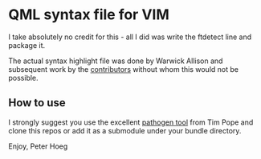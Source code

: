 # QML syntax file for VIM

I take absolutely no credit for this - all I did was write the ftdetect line and package it.

The actual syntax highlight file was done by Warwick Allison and subsequent work by the [contributors](./contributors.md) without whom this would not be possible.

## How to use
I strongly suggest you use the excellent [pathogen tool](http://github.com/tpope/vim-pathogen) from Tim Pope and clone this repos or add it as a submodule under your bundle directory.

Enjoy,
Peter Hoeg
